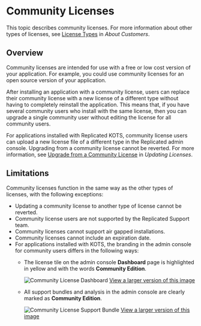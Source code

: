 # Community Licenses

This topic describes community licenses. For more information about other types of licenses, see [License Types](licenses-about#license-types) in _About Customers_.

## Overview

Community licenses are intended for use with a free or low cost version of your application. For example, you could use community licenses for an open source version of your application.

After installing an application with a community license, users can replace their community license with a new license of a different type without having to completely reinstall the application. This means that, if you have several community users who install with the same license, then you can upgrade a single community user without editing the license for all community users.

For applications installed with Replicated KOTS, community license users can upload a new license file of a different type in the Replicated admin console. Upgrading from a community license cannot be reverted. For more information, see [Upgrade from a Community License](/enterprise/updating-licenses#upgrade-from-a-community-license) in _Updating Licenses_. 

## Limitations

Community licenses function in the same way as the other types of licenses, with the following
exceptions:

* Updating a community license to another type of license cannot be reverted.
* Community license users are not supported by the Replicated Support team.
* Community licenses cannot support air gapped installations.
* Community licenses cannot include an expiration date.
* For applications installed with KOTS, the branding in the admin console for community users differs in the following ways:
  * The license tile on the admin console **Dashboard** page is highlighted in yellow and with the words **Community Edition**.

     ![Community License Dashboard](/images/community-license-dashboard.png)
     [View a larger version of this image](/images/community-license-dashboard.png)

  * All support bundles and analysis in the admin console are clearly marked as **Community Edition**.

     ![Community License Support Bundle](/images/community-license-bundle.png)
     [View a larger version of this image](/images/community-license-bundle.png)